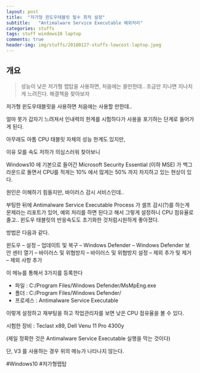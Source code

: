 ```yaml
---
layout: post
title:  "저가형 윈도우태블릿 필수 최적 설정"
subtitle:   "Antimalware Service Executable 예외처리"
categories: stuffs
tags: stuff windows10 laptop
comments: true
header-img: img/stuffs/20180127-stuffs-lowcost-laptop.jpeg
---
```


## 개요
> 성능이 낮은 저가형 랩탑을 사용하면, 처음에는 쓸만한데.. 조금만 지나면 지나치게 느려진다. 해결책을 찾아보자 

저가형 윈도우태블릿을 사용하면 처음에는 사용할 만한데..

얼마 못가 갑자기 느려져서 인내력의 한계를 시험하다가 사용을 포기하는 단계로 들어가게 된다.

아무래도 아톰 CPU 태블릿 자체의 성능 한계도 있지만,

이유 모를 속도 저하가 의심스러워 찾아보니

Windows10 에 기본으로 들어간 Microsoft Security Essential (이하 MSE) 가 백그라운드로 돌면서 CPU를 적게는 10% 에서 많게는 50% 까지 차지하고 있는 현상이 있다.

원인은 이해하기 힘들지만, 바이러스 감시 서비스인데..

부팅한 뒤에 Antimalware Service Executable Process 가 셀프 감시(?)를 하는게 문제라는 리포트가 있어, 예외 처리를 하면 된다고 해서 그렇게 설정하니 CPU 점유율로 줄고.. 
윈도우 태블릿의 반응속도도  초기화한 것처럼시원하게 좋아졌다.

방법은 다음과 같다.

윈도우 – 설정 – 업데이트 및 복구 – Windows Defender – Windows Defender 보안 센터 열기 – 바이러스 및 위협방지 – 바이러스 및 위협방지 설정 – 제외 추가 및 제거 – 제외 사항 추가

이 메뉴를 통해서 3가지를 등록한다

  * 파일 : C:/Program Files/Windows Defender/MsMpEng.exe
  * 폴더 : C:/Program Files/Windows Defender/
  * 프로세스 : Antimalware Service Executable

이렇게 설정하고 재부팅을 하고 작업관리자를 보면 낮은 CPU 점유율을 볼 수 있다.

시험한 장비 : Teclast x89, Dell Venu 11 Pro 4300y

(제일 정확한 것은 Antimalware Service Executable 실행을 막는 것이다)

단, V3 를 사용하는 경우 위의 메뉴가 나타나지 않는다.

#Windows10 #저가형랩탑
